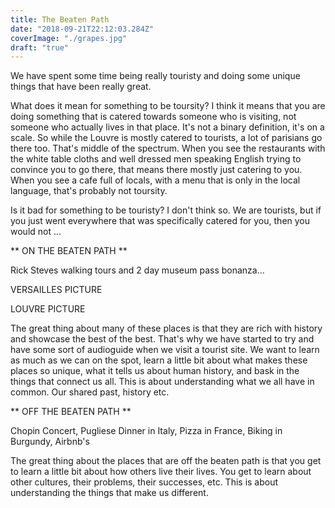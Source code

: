 ```yaml
---
title: The Beaten Path
date: "2018-09-21T22:12:03.284Z"
coverImage: "./grapes.jpg"
draft: "true"
---
```


We have spent some time being really touristy and doing some unique things that have been really great. 

What does it mean for something to be toursity? I think it means that you are doing something that is catered towards someone who is visiting, not someone who actually lives in that place. It's not a binary definition, it's on a scale. So while the Louvre is mostly catered to tourists, a lot of parisians go there too. That's middle of the spectrum. When you see the restaurants with the white table cloths and well dressed men speaking English trying to convince you to go there, that means there mostly just catering to you. When you see a cafe full of locals, with a menu that is only in the local language, that's probably not toursity. 

Is it bad for something to be touristy? I don't think so. We are tourists, but if you just went everywhere that was specifically catered for you, then you would not ...

** ON THE BEATEN PATH **

Rick Steves walking tours and 2 day museum pass bonanza...

VERSAILLES PICTURE

LOUVRE PICTURE

The great thing about many of these places is that they are rich with history and showcase the best of the best. That's why we have started to try and have some sort of audioguide when we visit a tourist site. We want to learn as much as we can on the spot, learn a little bit about what makes these places so unique, what it tells us about human history, and bask in the things that connect us all. This is about understanding what we all have in common. Our shared past, history etc.

** OFF THE BEATEN PATH **

Chopin Concert, Pugliese Dinner in Italy, Pizza in France, Biking in Burgundy, Airbnb's

The great thing about the places that are off the beaten path is that you get to learn a little bit about how others live their lives. You get to learn about other cultures, their problems, their successes, etc. This is about understanding the things that make us different. 
